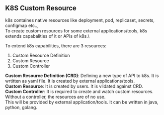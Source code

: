 ## K8S Custom Resource
k8s containes native resources like deployment, pod, replicaset, secrets, configmap etc..,\
To create custom resources for some external applications/tools, k8s extends capabalities of it or APIs of k8s.\

To extend k8s capabilities, there are 3 resources:
1. Custom Resource Definition
2. Custom Resource
3. Custom Controller

**Custom Resource Definition (CRD)**: Defining a new type of API to k8s. It is wrtitten as yaml file. It is created by external applications/tools.\
**Custom Resource**: It is created by users. It is vlidated against CRD.\
**Custom Controller**: It is required to create and watch custom resources. Without a controller, the resources are of no use.\
This will be provided by external application/tools. It can be written in java, python, golang.
